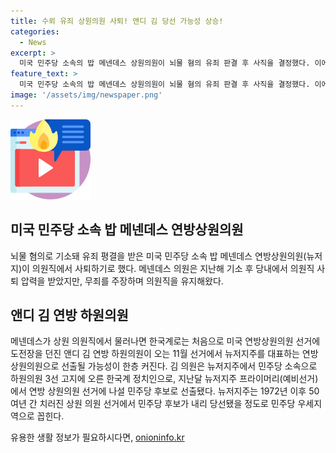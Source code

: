 ```yaml
---
title: 수뢰 유죄 상원의원 사퇴! 앤디 김 당선 가능성 상승!
categories:
  - News
excerpt: >
  미국 민주당 소속의 밥 메넨데스 상원의원이 뇌물 혐의 유죄 판결 후 사직을 결정했다. 이에 한국계 정치인 앤디 김 하원의원이 메넨데스의 후임 후보로 선정되어 뉴저지주를 대표하는 상원의원으로 선출될 가능성이 높아졌다. 김 의원은 민주당 소속으로 하원의원 3선 고지에 오른 한국계 정치인으로, 민주당 우세지역인 뉴저지주에서 상원 의원 선거에서 유력한 후보로 꼽힌다.
feature_text: >
  미국 민주당 소속의 밥 메넨데스 상원의원이 뇌물 혐의 유죄 판결 후 사직을 결정했다. 이에 한국계 정치인 앤디 김 하원의원이 메넨데스의 후임 후보로 선정되어 뉴저지주를 대표하는 상원의원으로 선출될 가능성이 높아졌다. 김 의원은 민주당 소속으로 하원의원 3선 고지에 오른 한국계 정치인으로, 민주당 우세지역인 뉴저지주에서 상원 의원 선거에서 유력한 후보로 꼽힌다.
image: '/assets/img/newspaper.png'
---
```


<p><img src="/assets/img/news.png" alt="rentncar 속보" /></p>

<h2 data-ke-size="size26">미국 민주당 소속 밥 메넨데스 연방상원의원</h2>

<p data-ke-size="size16">뇌물 혐의로 기소돼 유죄 평결을 받은 미국 민주당 소속 밥 메넨데스 연방상원의원(뉴저지)이 의원직에서 사퇴하기로 했다. 메넨데스 의원은 지난해 기소 후 당내에서 의원직 사퇴 압력을 받았지만, 무죄를 주장하며 의원직을 유지해왔다. </p>

<h2 data-ke-size="size26">앤디 김 연방 하원의원</h2>

<p data-ke-size="size16">메넨데스가 상원 의원직에서 물러나면 한국계로는 처음으로 미국 연방상원의원 선거에 도전장을 던진 앤디 김 연방 하원의원이 오는 11월 선거에서 뉴저지주를 대표하는 연방 상원의원으로 선출될 가능성이 한층 커진다. 김 의원은 뉴저지주에서 민주당 소속으로 하원의원 3선 고지에 오른 한국계 정치인으로, 지난달 뉴저지주 프라이머리(예비선거)에서 연방 상원의원 선거에 나설 민주당 후보로 선출됐다. 뉴저지주는 1972년 이후 50여년 간 치러진 상원 의원 선거에서 민주당 후보가 내리 당선됐을 정도로 민주당 우세지역으로 꼽힌다. </p>
유용한 생활 정보가 필요하시다면, <a href="https://onioninfo.kr" rel="dofollow">onioninfo.kr</a>


